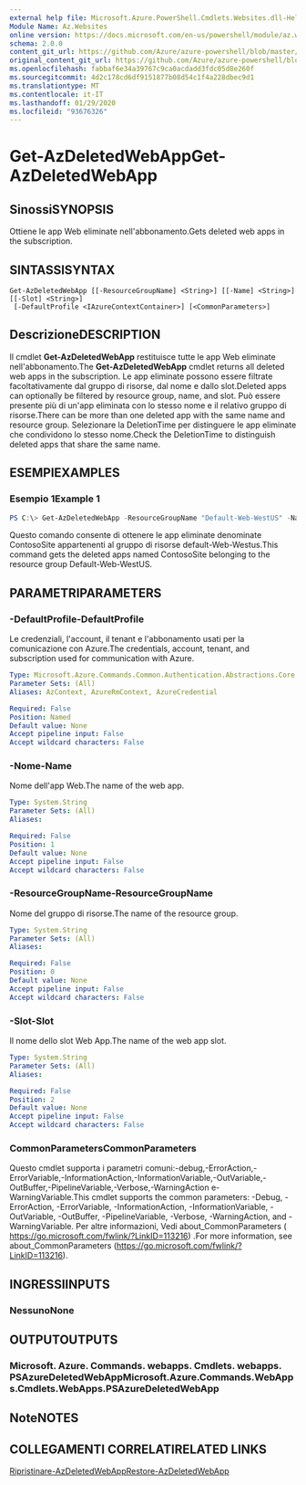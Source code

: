 ```yaml
---
external help file: Microsoft.Azure.PowerShell.Cmdlets.Websites.dll-Help.xml
Module Name: Az.Websites
online version: https://docs.microsoft.com/en-us/powershell/module/az.websites/get-azdeletedwebapp
schema: 2.0.0
content_git_url: https://github.com/Azure/azure-powershell/blob/master/src/Websites/Websites/help/Get-AzDeletedWebApp.md
original_content_git_url: https://github.com/Azure/azure-powershell/blob/master/src/Websites/Websites/help/Get-AzDeletedWebApp.md
ms.openlocfilehash: fabbaf6e34a39767c9ca0acdadd3fdc05d8e260f
ms.sourcegitcommit: 4d2c178cd6df9151877b08d54c1f4a228dbec9d1
ms.translationtype: MT
ms.contentlocale: it-IT
ms.lasthandoff: 01/29/2020
ms.locfileid: "93676326"
---
```

# <span data-ttu-id="455f2-101">Get-AzDeletedWebApp</span><span class="sxs-lookup"><span data-stu-id="455f2-101">Get-AzDeletedWebApp</span></span>

## <span data-ttu-id="455f2-102">Sinossi</span><span class="sxs-lookup"><span data-stu-id="455f2-102">SYNOPSIS</span></span>
<span data-ttu-id="455f2-103">Ottiene le app Web eliminate nell'abbonamento.</span><span class="sxs-lookup"><span data-stu-id="455f2-103">Gets deleted web apps in the subscription.</span></span>

## <span data-ttu-id="455f2-104">SINTASSI</span><span class="sxs-lookup"><span data-stu-id="455f2-104">SYNTAX</span></span>

```
Get-AzDeletedWebApp [[-ResourceGroupName] <String>] [[-Name] <String>] [[-Slot] <String>]
 [-DefaultProfile <IAzureContextContainer>] [<CommonParameters>]
```

## <span data-ttu-id="455f2-105">Descrizione</span><span class="sxs-lookup"><span data-stu-id="455f2-105">DESCRIPTION</span></span>
<span data-ttu-id="455f2-106">Il cmdlet **Get-AzDeletedWebApp** restituisce tutte le app Web eliminate nell'abbonamento.</span><span class="sxs-lookup"><span data-stu-id="455f2-106">The **Get-AzDeletedWebApp** cmdlet returns all deleted web apps in the subscription.</span></span> <span data-ttu-id="455f2-107">Le app eliminate possono essere filtrate facoltativamente dal gruppo di risorse, dal nome e dallo slot.</span><span class="sxs-lookup"><span data-stu-id="455f2-107">Deleted apps can optionally be filtered by resource group, name, and slot.</span></span> <span data-ttu-id="455f2-108">Può essere presente più di un'app eliminata con lo stesso nome e il relativo gruppo di risorse.</span><span class="sxs-lookup"><span data-stu-id="455f2-108">There can be more than one deleted app with the same name and resource group.</span></span> <span data-ttu-id="455f2-109">Selezionare la DeletionTime per distinguere le app eliminate che condividono lo stesso nome.</span><span class="sxs-lookup"><span data-stu-id="455f2-109">Check the DeletionTime to distinguish deleted apps that share the same name.</span></span>

## <span data-ttu-id="455f2-110">ESEMPI</span><span class="sxs-lookup"><span data-stu-id="455f2-110">EXAMPLES</span></span>

### <span data-ttu-id="455f2-111">Esempio 1</span><span class="sxs-lookup"><span data-stu-id="455f2-111">Example 1</span></span>
```powershell
PS C:\> Get-AzDeletedWebApp -ResourceGroupName "Default-Web-WestUS" -Name "ContosoSite"
```

<span data-ttu-id="455f2-112">Questo comando consente di ottenere le app eliminate denominate ContosoSite appartenenti al gruppo di risorse default-Web-Westus.</span><span class="sxs-lookup"><span data-stu-id="455f2-112">This command gets the deleted apps named ContosoSite belonging to the resource group Default-Web-WestUS.</span></span>

## <span data-ttu-id="455f2-113">PARAMETRI</span><span class="sxs-lookup"><span data-stu-id="455f2-113">PARAMETERS</span></span>

### <span data-ttu-id="455f2-114">-DefaultProfile</span><span class="sxs-lookup"><span data-stu-id="455f2-114">-DefaultProfile</span></span>
<span data-ttu-id="455f2-115">Le credenziali, l'account, il tenant e l'abbonamento usati per la comunicazione con Azure.</span><span class="sxs-lookup"><span data-stu-id="455f2-115">The credentials, account, tenant, and subscription used for communication with Azure.</span></span>

```yaml
Type: Microsoft.Azure.Commands.Common.Authentication.Abstractions.Core.IAzureContextContainer
Parameter Sets: (All)
Aliases: AzContext, AzureRmContext, AzureCredential

Required: False
Position: Named
Default value: None
Accept pipeline input: False
Accept wildcard characters: False
```

### <span data-ttu-id="455f2-116">-Nome</span><span class="sxs-lookup"><span data-stu-id="455f2-116">-Name</span></span>
<span data-ttu-id="455f2-117">Nome dell'app Web.</span><span class="sxs-lookup"><span data-stu-id="455f2-117">The name of the web app.</span></span>

```yaml
Type: System.String
Parameter Sets: (All)
Aliases:

Required: False
Position: 1
Default value: None
Accept pipeline input: False
Accept wildcard characters: False
```

### <span data-ttu-id="455f2-118">-ResourceGroupName</span><span class="sxs-lookup"><span data-stu-id="455f2-118">-ResourceGroupName</span></span>
<span data-ttu-id="455f2-119">Nome del gruppo di risorse.</span><span class="sxs-lookup"><span data-stu-id="455f2-119">The name of the resource group.</span></span>

```yaml
Type: System.String
Parameter Sets: (All)
Aliases:

Required: False
Position: 0
Default value: None
Accept pipeline input: False
Accept wildcard characters: False
```

### <span data-ttu-id="455f2-120">-Slot</span><span class="sxs-lookup"><span data-stu-id="455f2-120">-Slot</span></span>
<span data-ttu-id="455f2-121">Il nome dello slot Web App.</span><span class="sxs-lookup"><span data-stu-id="455f2-121">The name of the web app slot.</span></span>

```yaml
Type: System.String
Parameter Sets: (All)
Aliases:

Required: False
Position: 2
Default value: None
Accept pipeline input: False
Accept wildcard characters: False
```

### <span data-ttu-id="455f2-122">CommonParameters</span><span class="sxs-lookup"><span data-stu-id="455f2-122">CommonParameters</span></span>
<span data-ttu-id="455f2-123">Questo cmdlet supporta i parametri comuni:-debug,-ErrorAction,-ErrorVariable,-InformationAction,-InformationVariable,-OutVariable,-OutBuffer,-PipelineVariable,-Verbose,-WarningAction e-WarningVariable.</span><span class="sxs-lookup"><span data-stu-id="455f2-123">This cmdlet supports the common parameters: -Debug, -ErrorAction, -ErrorVariable, -InformationAction, -InformationVariable, -OutVariable, -OutBuffer, -PipelineVariable, -Verbose, -WarningAction, and -WarningVariable.</span></span> <span data-ttu-id="455f2-124">Per altre informazioni, Vedi about_CommonParameters ( https://go.microsoft.com/fwlink/?LinkID=113216) .</span><span class="sxs-lookup"><span data-stu-id="455f2-124">For more information, see about_CommonParameters (https://go.microsoft.com/fwlink/?LinkID=113216).</span></span>

## <span data-ttu-id="455f2-125">INGRESSI</span><span class="sxs-lookup"><span data-stu-id="455f2-125">INPUTS</span></span>

### <span data-ttu-id="455f2-126">Nessuno</span><span class="sxs-lookup"><span data-stu-id="455f2-126">None</span></span>

## <span data-ttu-id="455f2-127">OUTPUT</span><span class="sxs-lookup"><span data-stu-id="455f2-127">OUTPUTS</span></span>

### <span data-ttu-id="455f2-128">Microsoft. Azure. Commands. webapps. Cmdlets. webapps. PSAzureDeletedWebApp</span><span class="sxs-lookup"><span data-stu-id="455f2-128">Microsoft.Azure.Commands.WebApps.Cmdlets.WebApps.PSAzureDeletedWebApp</span></span>

## <span data-ttu-id="455f2-129">Note</span><span class="sxs-lookup"><span data-stu-id="455f2-129">NOTES</span></span>

## <span data-ttu-id="455f2-130">COLLEGAMENTI CORRELATI</span><span class="sxs-lookup"><span data-stu-id="455f2-130">RELATED LINKS</span></span>

[<span data-ttu-id="455f2-131">Ripristinare-AzDeletedWebApp</span><span class="sxs-lookup"><span data-stu-id="455f2-131">Restore-AzDeletedWebApp</span></span>](./Restore-AzDeletedWebApp.md)